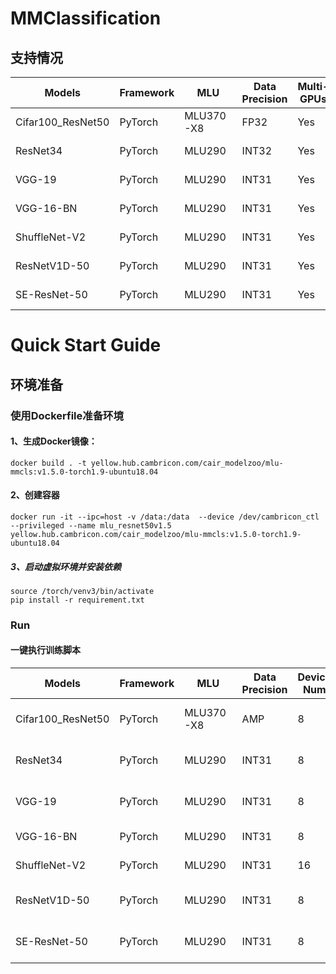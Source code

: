 # MMClassification
## 支持情况
Models  | Framework  | MLU   |  Data Precision  | Multi-GPUs  | Multi-Nodes
----- | ----- | ----- | ----- | ----- | ----- |
Cifar100_ResNet50  | PyTorch  | MLU370-X8  | FP32  | Yes  | Not Tested
ResNet34  | PyTorch  | MLU290  | INT32  | Yes  | Not Tested
VGG-19  | PyTorch  | MLU290  | INT31  | Yes  | Not Tested
VGG-16-BN   | PyTorch  | MLU290  | INT31   | Yes  | Not Tested
ShuffleNet-V2   | PyTorch  | MLU290  | INT31   | Yes  | Not Tested
ResNetV1D-50 | PyTorch  | MLU290  | INT31   | Yes  | Not Tested
SE-ResNet-50 | PyTorch  | MLU290  | INT31   | Yes  | Not Tested

# Quick Start Guide
## 环境准备
### 使用Dockerfile准备环境
#### 1、生成Docker镜像：
```
docker build . -t yellow.hub.cambricon.com/cair_modelzoo/mlu-mmcls:v1.5.0-torch1.9-ubuntu18.04
```
####  2、创建容器

```
docker run -it --ipc=host -v /data:/data  --device /dev/cambricon_ctl --privileged --name mlu_resnet50v1.5 yellow.hub.cambricon.com/cair_modelzoo/mlu-mmcls:v1.5.0-torch1.9-ubuntu18.04 
```
##### 3、启动虚拟环境并安装依赖

```
source /torch/venv3/bin/activate
pip install -r requirement.txt
```

### Run

#### 一键执行训练脚本
Models  | Framework  | MLU   | Data Precision  | Device Num  | Run
----- | ----- | ----- | ----- | ----- | ----- |
Cifar100_ResNet50  | PyTorch  | MLU370-X8  | AMP | 8  | python configs/resnet50_cifar100_16*b496.py 16 --seed 42 
ResNet34  | PyTorch  | MLU290  | INT31  | 8  | python configs/resnet/resnet34_8xb32_in1k.py 8 --seed 42
VGG-19  | PyTorch  | MLU290  | INT31  | 8 | python configs/vgg/vgg19_b32x8_imagenet.py 8 --seed 42
VGG-16-BN   | PyTorch  | MLU290  | INT31   | 8  | python configs/vgg/vgg16_8xb32_in1k.py 8 --seed 42
ShuffleNet-V2   | PyTorch  | MLU290  | INT31   | 16  | python configs/shufflenet_v2/shufflenet-v2-1x_16xb64_in1k.py 16 --seed 42
ResNetV1D-50 | PyTorch  | MLU290  | INT31   | 8 | python configs/resnet/resnetv1d50_8xb32_in1k.py8 --seed 42
SE-ResNet-50 | PyTorch  | MLU290  | INT31   | 8  | python configs/seresnet/seresnet50_8xb32_in1k.py 8 --seed 42
